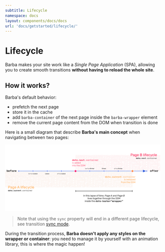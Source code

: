 ```yaml
---
subtitle: Lifecycle
namespace: docs
layout: components/docs/docs
url: 'docs/getstarted/lifecycle/'
---
```


# Lifecycle

Barba makes your site work like a *Single Page Application* (SPA), allowing you to create smooth transitions **without having to reload the whole site**.

## How it works?

Barba's default behavior:
- prefetch the next page
- store it in the cache
- add `barba-container` of the next page inside the `barba-wrapper` element
- remove the current page content from the DOM when transition is done

Here is a small diagram that describe **Barba's main concept** when navigating between two pages:

[![Lifecycle diagram](/assets/diagram/lifecycle.png "Lifecycle diagram")](https://barba.js.org/assets/diagram/lifecycle.png)

> Note that using the `sync` property will end in a different page lifecycle, see transition [sync mode](/docs/advanced/transitions/#Sync-mode).

During the transition process, **Barba doesn't apply any styles on the wrapper or container**: you need to manage it by yourself with an animation library, this is where the magic happen!
